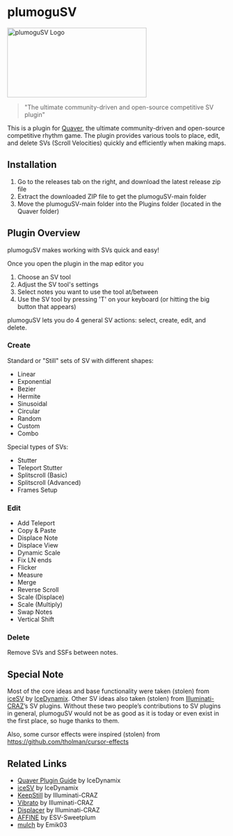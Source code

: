 # plumoguSV
<img src="https://user-images.githubusercontent.com/53842237/126182216-381a7104-7814-4661-8f80-fcb3a5034398.png" alt="plumoguSV Logo" width=320px height=160px>

> "The ultimate community-driven and open-source competitive SV plugin"

This is a plugin for [Quaver](https://github.com/Quaver), the ultimate community-driven and open-source competitive rhythm game.
The plugin provides various tools to place, edit, and delete SVs (Scroll Velocities) quickly and efficiently when making maps.

## Installation
1. Go to the releases tab on the right, and download the latest release zip file
2. Extract the downloaded ZIP file to get the plumoguSV-main folder
3. Move the plumoguSV-main folder into the Plugins folder (located in the Quaver folder)

## Plugin Overview 
plumoguSV makes working with SVs quick and easy!

Once you open the plugin in the map editor you
1. Choose an SV tool
2. Adjust the SV tool's settings
3. Select notes you want to use the tool at/between
4. Use the SV tool by pressing 'T' on your keyboard (or hitting the big button that appears)

plumoguSV lets you do 4 general SV actions: select, create, edit, and delete.

### Create
Standard or "Still" sets of SV with different shapes:
* Linear
* Exponential
* Bezier
* Hermite
* Sinusoidal
* Circular
* Random
* Custom
* Combo

Special types of SVs:
* Stutter
* Teleport Stutter
* Splitscroll (Basic)
* Splitscroll (Advanced)
* Frames Setup

### Edit
* Add Teleport
* Copy & Paste
* Displace Note
* Displace View
* Dynamic Scale
* Fix LN ends
* Flicker
* Measure
* Merge
* Reverse Scroll
* Scale (Displace)
* Scale (Multiply)
* Swap Notes
* Vertical Shift

### Delete
Remove SVs and SSFs between notes.

## Special Note
Most of the core ideas and base functionality were taken (stolen) from [iceSV](https://github.com/IceDynamix/iceSV) by [IceDynamix](https://github.com/IceDynamix).
Other SV ideas also taken (stolen) from [Illuminati-CRAZ](https://github.com/Illuminati-CRAZ)’s SV plugins.
Without these two people’s contributions to SV plugins in general, plumoguSV would not be as good as it is today or even exist in the first place, so huge thanks to them.

Also, some cursor effects were inspired (stolen) from https://github.com/tholman/cursor-effects

## Related Links
* [Quaver Plugin Guide](https://github.com/IceDynamix/QuaverPluginGuide/blob/master/quaver_plugin_guide.md) by IceDynamix
* [iceSV](https://github.com/IceDynamix/iceSV) by IceDynamix
* [KeepStill](https://github.com/Illuminati-CRAZ/KeepStill) by Illuminati-CRAZ
* [Vibrato](https://github.com/Illuminati-CRAZ/Vibrato) by Illuminati-CRAZ
* [Displacer](https://github.com/Illuminati-CRAZ/Displacer) by Illuminati-CRAZ
* [AFFINE](https://github.com/ESV-Sweetplum/AFFINE) by ESV-Sweetplum
* [mulch](https://github.com/Emik03/mulch) by Emik03
